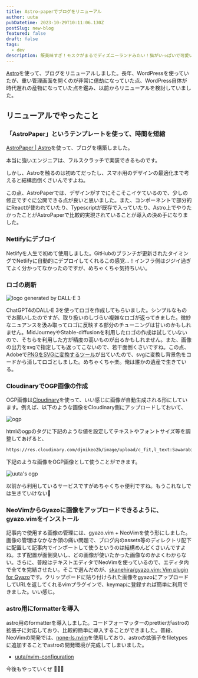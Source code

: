 ```yaml
---
title: Astro-paperでブログをリニューアル
author: uuta
pubDatetime: 2023-10-29T10:11:06.130Z
postSlug: new-blog
featured: false
draft: false
tags:
  - dev
description: 飯美味すぎ！モスクがまるでディズニーランドみたい！猫がいっぱいで可愛い！
---
```


[Astro](https://astro.build/)を使って、ブログをリニューアルしました。長年、WordPressを使っていたが、重い管理画面を開くのが非常に億劫になっていた点、WordPress自体が時代遅れの産物になっていた点を鑑み、以前からリニューアルを検討していました。

## リニューアルでやったこと

### 「AstroPaper」というテンプレートを使って、時間を短縮

[AstroPaper | Astro](https://astro.build/themes/details/astro-paper/)を使って、ブログを構築しました。

本当に強いエンジニアは、フルスクラッチで実装できるものです。

しかし、Astroを触るのは初めてだったし、スマホ用のデザインの最適化まで考えると結構面倒くさいんですよね。

この点、AstroPaperでは、デザインがすでにそこそこイケているので、少しの修正ですぐに公開できる点が良いと思いました。また、コンポーネントで部分的にReactが使われていたり、Typescriptが既存で入っていたり、Astro上でやりたかったことがAstroPaperで比較的実現されていることが導入の決め手になりました。

### Netlifyにデプロイ

Netlifyを人生で初めて使用しました。GitHubのブランチが更新されたタイミングでNetlifyに自動的にデプロイしてくれるこの感覚…！インフラ側はジジイ過ぎてよく分かってなかったのですが、めちゃくちゃ気持ちいい。

### ロゴの刷新

![logo generated by DALL-E 3](https://i.gyazo.com/9f6f107766f2977b669bb91feadde0a4.png)

ChatGPT4のDALL-E 3を使ってロゴを作成してもらいました。シンプルなものでお願いしたのですが、取り扱いのしづらい複雑なロゴが返ってきました。微妙なニュアンスを汲み取ってロゴに反映する部分のチューニングは甘いのかもしれません。MidJourneyやStable-diffusionを利用したロゴの作成は試していないので、そちらを利用した方が精度の高いものが出るかもしれません。また、画像の出力をsvgで指定しても返ってこないので、若干面倒くさいですね。この点、Adobeで[PNGをSVGに変換するツール](https://www.adobe.com/jp/express/feature/image/convert/png-to-svg)が出ていたので、svgに変換し背景色をコードから消してロゴとしました。めちゃくちゃ楽。俺は誰かの遺産で生きている。

### CloudinaryでOGP画像の作成

OGP画像は[Cloudinary](https://cloudinary.com/)を使って、いい感じに画像が自動生成される形にしています。例えば、以下のような画像をCloudinary側にアップロードしておいて、

![ogp](https://res.cloudinary.com/djnikeo2b/image/upload/v1698555456/Untitled_ueewgw.png)

htmlのogpのタグに下記のような値を設定してテキストやフォントサイズ等を調整してあげると、

```md
https://res.cloudinary.com/djnikeo2b/image/upload/c_fit,l_text:Sawarabi%20Gothic_40:uuta's experiment,co*rgb:fff,w_900,y*-100/v1698555456/Untitled_ueewgw.png-to-svg
```

下記のような画像をOGP画像として使うことができます。

![uuta's ogp](https://i.gyazo.com/685d477e5cdb929e70d04223c5e31488.png)

以前から利用しているサービスですがめちゃくちゃ便利ですね。もうこれなしでは生きていけない🥲

### NeoVimからGyazoに画像をアップロードできるように、gyazo.vimをインストール

記事内で使用する画像の管理には、gyazo.vim + NeoVimを使う形にしました。画像の管理はなかなか頭の痛い問題で、ブログ内のassets等のディレクトリ配下に配置して記事内でインポートして使うというのは結構めんどくさいんですよね。まず配置が面倒臭いし、どの画像が使いたかった画像なのかよくわからない。さらに、普段はテキストエディタでNeoVimを使っているので、エディタ内で全てを完結させたい。そこで選んだのが、[skanehira/gyazo.vim: Vim plugin for Gyazo](https://github.com/skanehira/gyazo.vim)です。クリップボードに貼り付けられた画像をgyazoにアップロードしてURLを返してくれるvimプラグインで、keymapに登録すれば簡単に利用できました。いい感じ。

### astro用にformatterを導入

astro用のformatterを導入しました。コードフォーマッターのprettierがastroの拡張子に対応しており、比較的簡単に導入することができました。普段、NeoVimの開発では、[none-ls.nvim](https://github.com/nvimtools/none-ls.nvim)を使用しており、astroの拡張子をfiletypesに追加することでastroの開発環境が完成してしまいました。

- [uuta/nvim-configuration](https://github.com/uuta/nvim-configuration/blob/13fd17aa4964b28a0f096e5df33054db6548cafa/lua/plugins/null-ls.lua#L20)

今後もやっていくぜ 👳🏼‍♂️
